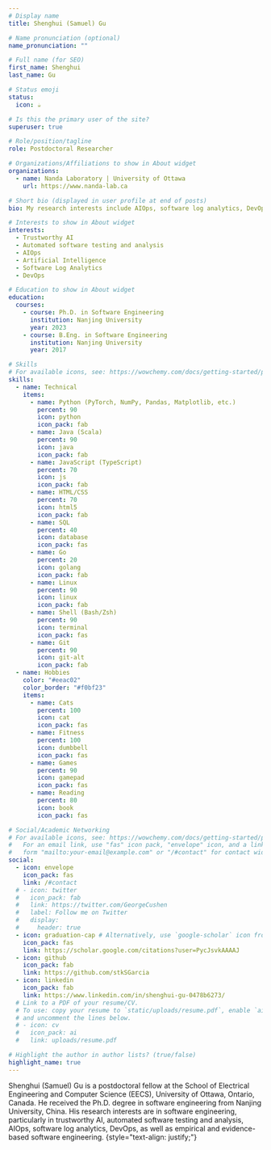 ```yaml
---
# Display name
title: Shenghui (Samuel) Gu

# Name pronunciation (optional)
name_pronunciation: ""

# Full name (for SEO)
first_name: Shenghui
last_name: Gu

# Status emoji
status:
  icon: ☕️

# Is this the primary user of the site?
superuser: true

# Role/position/tagline
role: Postdoctoral Researcher

# Organizations/Affiliations to show in About widget
organizations:
  - name: Nanda Laboratory | University of Ottawa
    url: https://www.nanda-lab.ca

# Short bio (displayed in user profile at end of posts)
bio: My research interests include AIOps, software log analytics, DevOps, and empirical software engineering.

# Interests to show in About widget
interests:
  - Trustworthy AI
  - Automated software testing and analysis
  - AIOps
  - Artificial Intelligence
  - Software Log Analytics
  - DevOps

# Education to show in About widget
education:
  courses:
    - course: Ph.D. in Software Engineering
      institution: Nanjing University
      year: 2023
    - course: B.Eng. in Software Engineering
      institution: Nanjing University
      year: 2017

# Skills
# For available icons, see: https://wowchemy.com/docs/getting-started/page-builder/#icons
skills:
  - name: Technical
    items:
      - name: Python (PyTorch, NumPy, Pandas, Matplotlib, etc.)
        percent: 90
        icon: python
        icon_pack: fab
      - name: Java (Scala)
        percent: 90
        icon: java
        icon_pack: fab
      - name: JavaScript (TypeScript)
        percent: 70
        icon: js
        icon_pack: fab
      - name: HTML/CSS
        percent: 70
        icon: html5
        icon_pack: fab
      - name: SQL
        percent: 40
        icon: database
        icon_pack: fas
      - name: Go
        percent: 20
        icon: golang
        icon_pack: fab
      - name: Linux
        percent: 90
        icon: linux
        icon_pack: fab
      - name: Shell (Bash/Zsh)
        percent: 90
        icon: terminal
        icon_pack: fas
      - name: Git
        percent: 90
        icon: git-alt
        icon_pack: fab
  - name: Hobbies
    color: "#eeac02"
    color_border: "#f0bf23"
    items:
      - name: Cats
        percent: 100
        icon: cat
        icon_pack: fas
      - name: Fitness
        percent: 100
        icon: dumbbell
        icon_pack: fas
      - name: Games
        percent: 90
        icon: gamepad
        icon_pack: fas
      - name: Reading
        percent: 80
        icon: book
        icon_pack: fas

# Social/Academic Networking
# For available icons, see: https://wowchemy.com/docs/getting-started/page-builder/#icons
#   For an email link, use "fas" icon pack, "envelope" icon, and a link in the
#   form "mailto:your-email@example.com" or "/#contact" for contact widget.
social:
  - icon: envelope
    icon_pack: fas
    link: /#contact
  # - icon: twitter
  #   icon_pack: fab
  #   link: https://twitter.com/GeorgeCushen
  #   label: Follow me on Twitter
  #   display:
  #     header: true
  - icon: graduation-cap # Alternatively, use `google-scholar` icon from `ai` icon pack
    icon_pack: fas
    link: https://scholar.google.com/citations?user=PycJsvkAAAAJ
  - icon: github
    icon_pack: fab
    link: https://github.com/stkSGarcia
  - icon: linkedin
    icon_pack: fab
    link: https://www.linkedin.com/in/shenghui-gu-0478b6273/
  # Link to a PDF of your resume/CV.
  # To use: copy your resume to `static/uploads/resume.pdf`, enable `ai` icons in `params.yaml`,
  # and uncomment the lines below.
  # - icon: cv
  #   icon_pack: ai
  #   link: uploads/resume.pdf

# Highlight the author in author lists? (true/false)
highlight_name: true
---
```


Shenghui (Samuel) Gu is a postdoctoral fellow at the School of Electrical Engineering and Computer Science (EECS), University of Ottawa, Ontario, Canada. He received the Ph.D. degree in software engineering from Nanjing University, China. His research interests are in software engineering, particularly in trustworthy AI, automated software testing and analysis, AIOps, software log analytics, DevOps, as well as empirical and evidence-based software engineering.
{style="text-align: justify;"}
